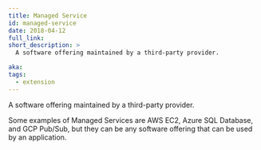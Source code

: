 ```yaml
---
title: Managed Service
id: managed-service
date: 2018-04-12
full_link:
short_description: >
  A software offering maintained by a third-party provider.

aka:
tags:
  - extension
---
```


A software offering maintained by a third-party provider.

<!--more-->

Some examples of Managed Services are AWS EC2, Azure SQL Database, and
GCP Pub/Sub, but they can be any software offering that can be used by an application.
